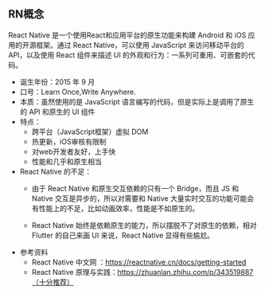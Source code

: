 ## RN概念

React Native 是一个使用React和应用平台的原生功能来构建 Android 和 iOS 应用的开源框架。通过 React Native，可以使用 JavaScript 来访问移动平台的 API，以及使用 React 组件来描述 UI 的外观和行为：一系列可重用、可嵌套的代码。

- 诞生年份：2015 年 9 月
- 口号：Learn Once,Write Anywhere.
- 本质：虽然使用的是 JavaScript 语言编写的代码，但是实际上是调用了原生的 API 和原生的 UI 组件
- 特点：
	- 跨平台（JavaScript框架）虚拟 DOM
	- 热更新，iOS审核有限制
	- 对web开发者友好，上手快
	- 性能和几乎和原生相当
- React Native 的不足：
	- 由于 React Native 和原生交互依赖的只有一个 Bridge，而且 JS 和 Native 交互是异步的，所以对需要和 Native 大量实时交互的功能可能会有性能上的不足，比如动画效率，性能是不如原生的。

	- React Native 始终是依赖原生的能力，所以摆脱不了对原生的依赖，相对 Flutter 的自己来画 UI 来说，React Native 显得有些尴尬。
- 参考资料
	- React Native 中文网 ：https://reactnative.cn/docs/getting-started
	- React Native 原理与实践：https://zhuanlan.zhihu.com/p/343519887（十分推荐）
